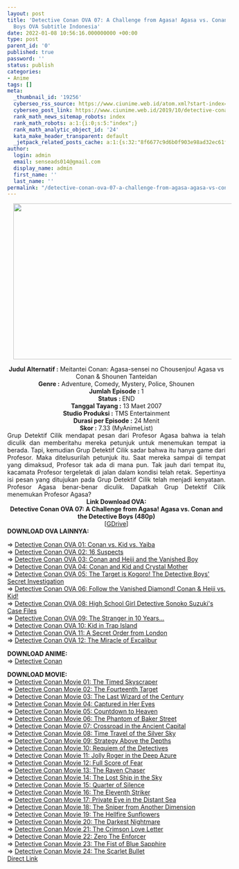 ```yaml
---
layout: post
title: 'Detective Conan OVA 07: A Challenge from Agasa! Agasa vs. Conan and the Detective
  Boys OVA Subtitle Indonesia'
date: 2022-01-08 10:56:16.000000000 +00:00
type: post
parent_id: '0'
published: true
password: ''
status: publish
categories:
- Anime
tags: []
meta:
  _thumbnail_id: '19256'
  cyberseo_rss_source: https://www.ciunime.web.id/atom.xml?start-index=2251&max-results=150
  cyberseo_post_link: https://www.ciunime.web.id/2019/10/detective-conan-ova-07-challenge-from.html
  rank_math_news_sitemap_robots: index
  rank_math_robots: a:1:{i:0;s:5:"index";}
  rank_math_analytic_object_id: '24'
  kata_make_header_transparent: default
  _jetpack_related_posts_cache: a:1:{s:32:"8f6677c9d6b0f903e98ad32ec61f8deb";a:2:{s:7:"expires";i:1644981861;s:7:"payload";a:0:{}}}
author:
  login: admin
  email: senseads014@gmail.com
  display_name: admin
  first_name: ''
  last_name: ''
permalink: "/detective-conan-ova-07-a-challenge-from-agasa-agasa-vs-conan-and-the-detective-boys-ova-subtitle-indonesia/"
---
```

<div class="separator" style="clear: both; text-align: center;"><a href="https://1.bp.blogspot.com/-2sQKFRKkfw8/XbHKdAFRJ9I/AAAAAAAAdik/K6THOiPXUFgsiu8NFsf8xl-TMgoVucYYQCLcBGAsYHQ/s1600/Detective%2BConan%2BOVA%2B07%2B-%2BA%2BChallenge%2Bfrom%2BAgasa%2521%2BAgasa%2Bvs.%2BConan%2Band%2Bthe%2BDetective%2BBoys.jpg" style="margin-left: 1em; margin-right: 1em;"><img border="0" data-original-height="720" data-original-width="1280" height="360" src="{{ site.baseurl }}/assets/2022/01/Detective%2BConan%2BOVA%2B07%2B-%2BA%2BChallenge%2Bfrom%2BAgasa%2521%2BAgasa%2Bvs.%2BConan%2Band%2Bthe%2BDetective%2BBoys.jpg" width="640" /></a></div>
<p>
<div style="text-align: center;"><b>Judul Alternatif :</b>&nbsp;Meitantei Conan: Agasa-sensei no Chousenjou! Agasa vs Conan &amp; Shounen Tanteidan</div>
<div style="text-align: center;"><b>Genre :</b>&nbsp;<b></b>Adventure, Comedy, Mystery, Police, Shounen</div>
<div style="text-align: center;"><b>Jumlah Episode :</b>&nbsp;1<br /><b>Status :&nbsp;</b>END<br /><b>Tanggal Tayang :</b>&nbsp;13 Maet 2007<br /><b>Studio Produksi :</b>&nbsp;<b></b>TMS Entertainment<br /><b>Durasi per Episode :</b>&nbsp;24 Menit</div>
<div style="text-align: center;"><b>Skor :</b>&nbsp;7.33 (MyAnimeList)</div>
<div style="text-align: center;"></div>
<div style="text-align: justify;">Grup Detektif Cilik mendapat pesan dari Profesor Agasa bahwa ia telah diculik dan memberitahu mereka petunjuk untuk menemukan tempat ia berada. Tapi, kemudian Grup Detektif Cilik sadar bahwa itu hanya game dari Profesor. Maka ditelusurilah petunjuk itu. Saat mereka sampai di tempat yang dimaksud, Profesor tak ada di mana pun. Tak jauh dari tempat itu, kacamata Profesor tergeletak di jalan dalam kondisi telah retak. Sepertinya isi pesan yang ditujukan pada Grup Detektif Cilik telah menjadi kenyataan. Profesor Agasa benar-benar diculik. Dapatkah Grup Detektif Cilik menemukan Profesor Agasa?</div>
<div style="text-align: justify;"></div>
<div style="text-align: justify;"></div>
<div style="text-align: center;"><b>Link Download OVA:</b></div>
<div style="text-align: center;">
<div style="text-align: center;"><b>Detective Conan OVA 07: A Challenge from Agasa! Agasa vs. Conan and the Detective Boys&nbsp;(480p)</b></div>
</div>
<div style="text-align: center;">[<a href="https://drive.google.com/uc?export=download&amp;id=0B3g-IpmFN6gLb00tUFprZGhiLUU" target="_blank" rel="noopener">GDrive</a>]
<div style="text-align: left;">
<div style="text-align: left;"><b>DOWNLOAD OVA&nbsp;</b><b>LAINNYA</b><b>:</b></p>
<p>=&gt;&nbsp;<a href="https://www.ciunime.web.id/2019/08/detective-conan-ova-01-conan-vs-kid-vs.html" target="_blank" rel="noopener">Detective Conan OVA 01: Conan vs. Kid vs. Yaiba</a><br />=&gt;&nbsp;<a href="https://www.ciunime.web.id/2019/10/detective-conan-ova-02-16-suspects-ova.html" target="_blank" rel="noopener">Detective Conan OVA 02: 16 Suspects</a><br />=&gt;&nbsp;<a href="https://www.ciunime.web.id/2019/10/detective-conan-ova-03-conan-and-heiji.html" target="_blank" rel="noopener">Detective Conan OVA 03: Conan and Heiji and the Vanished Boy</a><br />=&gt;&nbsp;<a href="https://www.ciunime.web.id/2019/10/detective-conan-ova-04-conan-and-kid.html" target="_blank" rel="noopener">Detective Conan OVA 04: Conan and Kid and Crystal Mother</a><br />=&gt;&nbsp;<a href="https://www.ciunime.web.id/2019/10/detective-conan-ova-05-target-is-kogoro.html" target="_blank" rel="noopener">Detective Conan OVA 05: The Target is Kogoro! The Detective Boys' Secret Investigation</a><br />=&gt;&nbsp;<a href="https://www.ciunime.web.id/2019/10/detective-conan-ova-06-follow-vanished.html" target="_blank" rel="noopener">Detective Conan OVA 06: Follow the Vanished Diamond! Conan &amp; Heiji vs. Kid!</a><br />=&gt;&nbsp;<a href="https://www.ciunime.web.id/2019/10/detective-conan-ova-08-high-school-girl.html" target="_blank" rel="noopener">Detective Conan OVA 08: High School Girl Detective Sonoko Suzuki's Case Files</a><br />=&gt;&nbsp;<a href="https://www.ciunime.web.id/2019/10/detective-conan-ova-09-stranger-in-10.html" target="_blank" rel="noopener">Detective Conan OVA 09: The Stranger in 10 Years...</a><br />=&gt;&nbsp;<a href="https://www.ciunime.web.id/2019/10/detective-conan-ova-10-kid-in-trap.html" target="_blank" rel="noopener">Detective Conan OVA 10: Kid in Trap Island</a><br />=&gt;&nbsp;<a href="https://www.ciunime.web.id/2019/10/detective-conan-ova-11-secret-order.html" target="_blank" rel="noopener">Detective Conan OVA 11: A Secret Order from London</a><br />=&gt;&nbsp;<a href="https://www.ciunime.web.id/2019/10/detective-conan-ova-12-miracle-of.html" target="_blank" rel="noopener">Detective Conan OVA 12: The Miracle of Excalibur</a></p>
<div style="text-align: left;"><b>DOWNLOAD ANIME:</b></div>
<div style="text-align: left;">=&gt;&nbsp;<a href="https://www.ciunime.web.id/2019/10/detective-conan-batch-subtitle-indonesia.html" target="_blank" rel="noopener">Detective Conan</a></p>
</div>
</div>
<div style="text-align: left;"><b>DOWNLOAD MOVIE:</b></div>
<div style="text-align: left;"></div>
<div style="text-align: left;">=&gt;&nbsp;<a href="https://www.ciunime.web.id/2019/01/detective-conan-movie-01-timed.html" target="_blank" rel="noopener">Detective Conan Movie 01: The Timed Skyscraper</a></div>
<div style="text-align: left;">=&gt;&nbsp;<a href="https://www.ciunime.web.id/2019/01/detective-conan-movie-02-fourteenth.html" target="_blank" rel="noopener">Detective Conan Movie 02: The Fourteenth Target</a></div>
<div style="text-align: left;">=&gt;&nbsp;<a href="https://www.ciunime.web.id/2019/01/detective-conan-movie-03-last-wizard-of.html" target="_blank" rel="noopener">Detective Conan Movie 03: The Last Wizard of the Century</a></div>
<div style="text-align: left;">=&gt;&nbsp;<a href="https://www.ciunime.web.id/2019/01/detective-conan-movie-04-captured-in.html" target="_blank" rel="noopener">Detective Conan Movie 04: Captured in Her Eyes</a></div>
<div style="text-align: left;">=&gt;&nbsp;<a href="https://www.ciunime.web.id/2019/01/detective-conan-movie-05-countdown-to.html" target="_blank" rel="noopener">Detective Conan Movie 05: Countdown to Heaven</a></div>
<div style="text-align: left;">=&gt;&nbsp;<a href="https://www.ciunime.web.id/2019/01/detective-conan-movie-06-phantom-of.html" target="_blank" rel="noopener">Detective Conan Movie 06: The Phantom of Baker Street</a></div>
<div style="text-align: left;">=&gt;&nbsp;<a href="https://www.ciunime.web.id/2019/01/detective-conan-movie-07-crossroad-in.html" target="_blank" rel="noopener">Detective Conan Movie 07: Crossroad in the Ancient Capital</a></div>
<div style="text-align: left;">=&gt;&nbsp;<a href="https://www.ciunime.web.id/2019/01/detective-conan-movie-08-time-travel-of.html" target="_blank" rel="noopener">Detective Conan Movie 08: Time Travel of the Silver Sky</a></div>
<div style="text-align: left;">=&gt;&nbsp;<a href="https://www.ciunime.web.id/2019/01/detective-conan-movie-09-strategy-above.html" target="_blank" rel="noopener">Detective Conan Movie 09: Strategy Above the Depths</a></div>
<div style="text-align: left;">=&gt;&nbsp;<a href="https://www.ciunime.web.id/2019/01/detective-conan-movie-10-requiem-of.html" target="_blank" rel="noopener">Detective Conan Movie 10: Requiem of the Detectives</a></div>
<div style="text-align: left;">=&gt;&nbsp;<a href="https://www.ciunime.web.id/2019/01/detective-conan-movie-11-jolly-roger-in.html" target="_blank" rel="noopener">Detective Conan Movie 11: Jolly Roger in the Deep Azure</a></div>
<div style="text-align: left;">=&gt;&nbsp;<a href="https://www.ciunime.web.id/2019/01/detective-conan-movie-12-full-score-of.html" target="_blank" rel="noopener">Detective Conan Movie 12: Full Score of Fear</a></div>
<div style="text-align: left;">=&gt;&nbsp;<a href="https://www.ciunime.web.id/2019/01/detective-conan-movie-13-raven-chaser.html" target="_blank" rel="noopener">Detective Conan Movie 13: The Raven Chaser</a></div>
<div style="text-align: left;">=&gt;&nbsp;<a href="https://www.ciunime.web.id/2019/01/detective-conan-movie-14-lost-ship-in.html" target="_blank" rel="noopener">Detective Conan Movie 14: The Lost Ship in the Sky</a></div>
<div style="text-align: left;">=&gt;&nbsp;<a href="https://www.ciunime.web.id/2019/01/detective-conan-movie-15-quarter-of.html" target="_blank" rel="noopener">Detective Conan Movie 15: Quarter of Silence</a></div>
<div style="text-align: left;">=&gt;&nbsp;<a href="https://www.ciunime.web.id/2019/01/detective-conan-movie-16-eleventh.html" target="_blank" rel="noopener">Detective Conan Movie 16: The Eleventh Striker</a></div>
<div style="text-align: left;">=&gt;&nbsp;<a href="https://www.ciunime.web.id/2019/01/detective-conan-movie-17-private-eye-in.html" target="_blank" rel="noopener">Detective Conan Movie 17: Private Eye in the Distant Sea</a></div>
<div style="text-align: left;">=&gt;&nbsp;<a href="https://www.ciunime.web.id/2019/01/detective-conan-movie-18-sniper-from.html" target="_blank" rel="noopener">Detective Conan Movie 18: The Sniper from Another Dimension</a></div>
<div style="text-align: left;">=&gt;&nbsp;<a href="https://www.ciunime.web.id/2019/01/detective-conan-movie-19-hellfire.html" target="_blank" rel="noopener">Detective Conan Movie 19: The Hellfire Sunflowers</a></div>
<div style="text-align: left;">=&gt;&nbsp;<a href="https://www.ciunime.web.id/2019/01/detective-conan-movie-20-darkest.html" target="_blank" rel="noopener">Detective Conan Movie 20: The Darkest Nightmare</a></div>
<div style="text-align: left;">=&gt;&nbsp;<a href="https://www.ciunime.web.id/2019/01/detective-conan-movie-21-crimson-love.html" target="_blank" rel="noopener">Detective Conan Movie 21: The Crimson Love Letter</a></div>
<div style="text-align: left;">=&gt;&nbsp;<a href="https://www.ciunime.web.id/2019/01/detective-conan-movie-22-zero-enforcer.html" target="_blank" rel="noopener">Detective Conan Movie 22: Zero The Enforcer</a></div>
<div style="text-align: left;">=&gt;&nbsp;<a href="https://www.ciunime.web.id/2019/10/detective-conan-movie-23-fist-of-blue.html" target="_blank" rel="noopener">Detective Conan Movie 23: The Fist of Blue Sapphire</a></div>
<div style="text-align: left;">=&gt;&nbsp;<a href="https://www.ciunime.web.id/2022/01/detective-conan-movie-24-scarlet-bullet.html" target="_blank" rel="noopener">Detective Conan Movie 24: The Scarlet Bullet</a></div>
<div style="text-align: left;"></div>
</div>
</div>
<link rel="stylesheet" href="https://cdnjs.cloudflare.com/ajax/libs/font-awesome/4.7.0/css/font-awesome.min.css" />
<div class="divbtn"> <a href="https://handymansurrender.com/fihup8buzv?key=94550f7ce39444073321dde3b8782f97" class="btn"><i class="fa fa-download"></i> Direct Link</a> </div>
